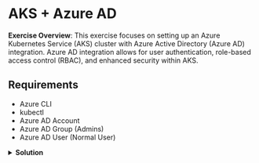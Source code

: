 # AKS + Azure AD

**Exercise Overview**: This exercise focuses on setting up an Azure Kubernetes Service (AKS) cluster with Azure Active Directory (Azure AD) integration. Azure AD integration allows for user authentication, role-based access control (RBAC), and enhanced security within AKS.

## Requirements

* Azure CLI
* kubectl
* Azure AD Account
* Azure AD Group (Admins)
* Azure AD User (Normal User)

<details>
<summary><b>Solution</b></summary>
<p>
### 1. Create Resource Group

Creates an Azure Resource Group for organizing and managing resources.

```bash
az group create --location westeurope --resource-group demo-weu-rg
```

### 2. Create Service Principal

Generates a Service Principal for AKS with the necessary permissions.

```bash
az ad sp create-for-rbac --skip-assignment -n "spn-aks"
```

### 3. Create Azure Kubernetes Service

**NOTE**: Replace placeholders in `--subscription`, `--service-principal`, and `--client-secret` with actual values.

Deploys an AKS cluster with specified configurations.

```bash
az aks create \
  --location westeurope \
  --subscription <Your-Subscription-ID> \
  --resource-group demo-weu-rg \
  --name <Your-AKS-Cluster-Name> \
  --ssh-key-value $HOME/.ssh/id_rsa.pub \
  --service-principal "<Your-Service-Principal-ID>" \
  --client-secret "<Your-Client-Secret>" \
  --network-plugin kubenet \
  --load-balancer-sku standard \
  --outbound-type loadBalancer \
  --node-vm-size Standard_B2s \
  --node-count 1 \
  --tags 'ENV=Demo' 'OWNER=Corporation Inc.'
```

### 4. Create empty AAD group for AKS Admins

Create an empty Azure AD group named "AKS-Admin" to be used for AKS administrators.

```bash
az ad group create --display-name AKS-Admin --mail-nickname AKS-Admin
```

### 5. Enable AAD integration

Update the AKS cluster to enable Azure AD integration and associate the AKS-Admin group with administrative privileges.

```bash
az aks update -g demo-weu-rg -n <Your-AKS-Cluster-Name> --enable-aad --aad-admin-group-object-ids "PROVIDE_OBJECT_ID_FROM_AAD"
```

## Testing with administrative rights

### 1. Get kubeconfig

Retrieve the kubeconfig file for AKS cluster access.

```bash
az aks get-credentials \
  --resource-group demo-weu-rg \
  --name <Your-AKS-Cluster-Name>
```

### 2. Check nodes

Verify the availability and status of AKS cluster nodes.

```bash
kubectl get nodes
```

### 3. Add user to admin groups

Check and add a user to the AKS-Admin group for administrative privileges.

```bash
az ad group member check --group AKS-Admin --member-id "USER_OBJECT_ID"
```

### 4. Check nodes

Ensure that the user with admin privileges can access and manage AKS nodes.

```bash
kubectl get nodes
```

## Testing with normal rights

### 1. Get the AAD user id or email

Retrieve the Azure AD user's object ID or email for further configuration.

```bash
USER_ID=$(az ad user show --id UR_USER_NAME@xxxx.onmicrosoft.com --query objectId --out tsv)
```

### 2. Apply both yaml files

Apply ClusterRole and ClusterRoleBinding yaml files for role-based access control.

```bash
kubectl apply -f files/clusterrole.yaml
kubectl apply -f files/clusterrolebinding.yaml
```

### 3. Assign the user with Azure Kubernetes Service Cluster User Role

Assign the Azure Kubernetes Service Cluster User Role to the specified user, allowing them to download AKS access credentials.

```bash
az login

AKS_ID=$(az aks show --resource-group demo-weu-rg --name <Your-AKS-Cluster-Name> --query id -o tsv)

USER_ID=$(az ad user show --id UR_USER_NAME@xxxx.onmicrosoft.com --query objectId --out tsv)

az role assignment create \
  --assignee $USER_ID \
  --role "Azure Kubernetes Service Cluster User Role" \
  --scope $AKS_ID
```

### 4. Check access

Check if the user has proper access to the AKS cluster.

```bash
az aks get-credentials \
  --resource-group demo-weu-rg \
  --name <Your-AKS-Cluster-Name>
```

## Clean Up

### 1. Remove all resources

Deletes the resource group and associated resources.

```bash
az group delete -n demo-weu-rg --yes --no-wait
```
</p>
</details>